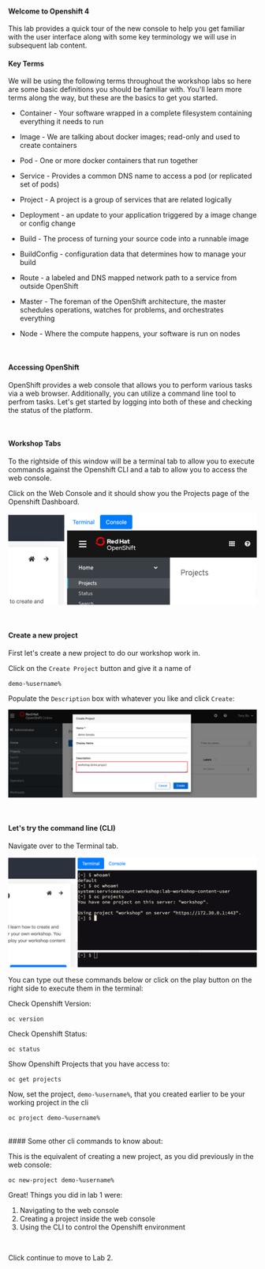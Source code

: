 #### Welcome to Openshift 4

This lab provides a quick tour of the new console to help you get familiar with the user interface along with some key terminology we will use in subsequent lab content. 
<br>

#### Key Terms

We will be using the following terms throughout the workshop labs so here are some basic definitions you should be familiar with. You'll learn more terms along the way, but these are the basics to get you started.

+ Container - Your software wrapped in a complete filesystem containing everything it needs to run

+ Image - We are talking about docker images; read-only and used to create containers

+ Pod - One or more docker containers that run together

+ Service - Provides a common DNS name to access a pod (or replicated set of pods)

+ Project - A project is a group of services that are related logically

+ Deployment - an update to your application triggered by a image change or config change

+ Build - The process of turning your source code into a runnable image

+ BuildConfig - configuration data that determines how to manage your build

+ Route - a labeled and DNS mapped network path to a service from outside OpenShift

+ Master - The foreman of the OpenShift architecture, the master schedules operations, watches for problems, and orchestrates everything

+ Node - Where the compute happens, your software is run on nodes

<br>

#### Accessing OpenShift

OpenShift provides a web console that allows you to perform various tasks via a web browser. Additionally, you can utilize a command line tool to perfrom tasks. Let's get started by logging into both of these and checking the status of the platform.

<br>

#### Workshop Tabs

To the rightside of this window will be a terminal tab to allow you to execute commands against the Openshift CLI and a tab to allow you to access the web console. 

Click on the Web Console and it should show you the Projects page of the Openshift Dashboard.

![tabs](images/lab1_workshop_tabs.png)

<br/>

#### Create a new project

First let's create a new project to do our workshop work in. 

Click on the ```Create Project``` button and give it a name of 

```
demo-%username%
``` 

Populate the ```Description``` box with whatever you like and click ```Create```:

![democreate](images/lab1_workshop_demoprojectcreate.png)

<br>

#### Let's try the command line (CLI)

Navigate over to the Terminal tab.

![terminaltab](images/lab1_workshop_trycli.png)

You can type out these commands below or click on the play button on the right side to execute them in the terminal:

Check Openshift Version:

```execute
oc version
```

Check Openshift Status:

```execute
oc status
```

Show Openshift Projects that you have access to:

```execute
oc get projects
```

Now, set the project, ```demo-%username%```, that you created earlier to be your working project in the cli

```execute
oc project demo-%username%
```

<br>
#### Some other cli commands to know about:

This is the equivalent of creating a new project, as you did previously in the web console:
```
oc new-project demo-%username%
```

Great! Things you did in lab 1 were:

1. Navigating to the web console
2. Creating a project inside the web console
3. Using the CLI to control the Openshift environment

<br>

Click continue to move to Lab 2.
